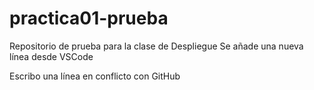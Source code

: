 # practica01-prueba
Repositorio de prueba para la clase de Despliegue
Se añade una nueva línea desde VSCode



Escribo una línea en conflicto con GitHub